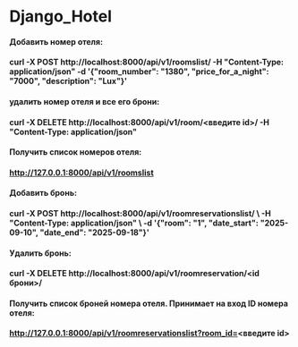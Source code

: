 # Django_Hotel
#### 
#### 
#### 
#### 

#### 
#### Добавить номер отеля:
#### curl -X POST http://localhost:8000/api/v1/roomslist/      -H "Content-Type: application/json"      -d '{"room_number": "1380", "price_for_a_night": "7000", "description": "Lux"}'
#### удалить номер отеля и все его брони:
#### curl -X DELETE http://localhost:8000/api/v1/room/<введите id>/ -H "Content-Type: application/json" 
#### Получить список номеров отеля:
#### http://127.0.0.1:8000/api/v1/roomslist
#### Добавить бронь:
####  curl -X POST http://localhost:8000/api/v1/roomreservationslist/ \ -H "Content-Type: application/json" \ -d '{"room": "1", "date_start": "2025-09-10", "date_end": "2025-09-18"}'
#### Удалить бронь:
#### curl -X DELETE http://localhost:8000/api/v1/roomreservation/<id брони>/
#### Получить список броней номера отеля. Принимает на вход ID номера отеля:
#### http://127.0.0.1:8000/api/v1/roomreservationslist?room_id=<введите id>
